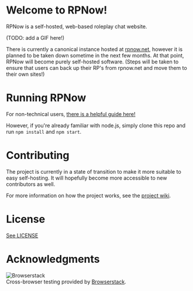 # Welcome to RPNow!

RPNow is a self-hosted, web-based roleplay chat website.

(TODO: add a GIF here!)

There is currently a canonical instance hosted at [rpnow.net](https://rpnow.net), however it is planned to be taken down sometime in the next few months. At that point, RPNow will become purely self-hosted software. (Steps will be taken to ensure that users can back up their RP's from rpnow.net and move them to their own sites!)


# Running RPNow

For non-technical users, [there is a helpful guide here!](https://docs.google.com/document/d/1wN3TK5f2MDp9_q_U_8H2GknMNxxw8wX2Bk-0OMVbkGU/edit?usp=sharing)

However, if you're already familiar with node.js, simply clone this repo and run `npm install` and `npm start`.


# Contributing

The project is currently in a state of transition to make it more suitable to easy self-hosting. It will hopefully become more accessible to new contributors as well.

For more information on how the project works, see the [project wiki](https://github.com/rpnow/rpnow/wiki).


# License

[See LICENSE](LICENSE)


# Acknowledgments

![Browserstack](https://i.imgur.com/qPZZGBC.png)  
Cross-browser testing provided by [Browserstack](https://www.browserstack.com/).
